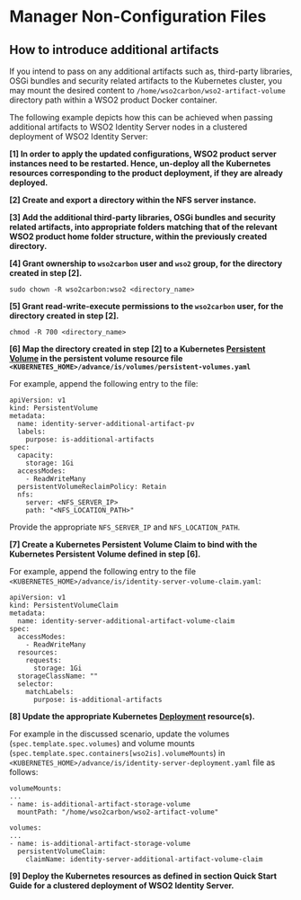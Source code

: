 # Manager Non-Configuration Files

## How to introduce additional artifacts

If you intend to pass on any additional artifacts such as, third-party libraries, OSGi bundles and security related artifacts to the Kubernetes cluster,
you may mount the desired content to `/home/wso2carbon/wso2-artifact-volume` directory path within a WSO2 product Docker container.

The following example depicts how this can be achieved when passing additional artifacts to WSO2 Identity Server nodes
in a clustered deployment of WSO2 Identity Server:

**[1] In order to apply the updated configurations, WSO2 product server instances need to be restarted. Hence, un-deploy all the Kubernetes resources
corresponding to the product deployment, if they are already deployed.**

**[2] Create and export a directory within the NFS server instance.**
   
**[3] Add the additional third-party libraries, OSGi bundles and security related artifacts, into appropriate
folders matching that of the relevant WSO2 product home folder structure, within the previously created directory.**

**[4] Grant ownership to `wso2carbon` user and `wso2` group, for the directory created in step [2].**
      
   ```
   sudo chown -R wso2carbon:wso2 <directory_name>
   ```
      
**[5] Grant read-write-execute permissions to the `wso2carbon` user, for the directory created in step [2].**
      
   ```
   chmod -R 700 <directory_name>
   ```

**[6] Map the directory created in step [2] to a Kubernetes [Persistent Volume](https://kubernetes.io/docs/concepts/storage/persistent-volumes/)
in the persistent volume resource file `<KUBERNETES_HOME>/advance/is/volumes/persistent-volumes.yaml`**

For example, append the following entry to the file:

```
apiVersion: v1
kind: PersistentVolume
metadata:
  name: identity-server-additional-artifact-pv
  labels:
    purpose: is-additional-artifacts
spec:
  capacity:
    storage: 1Gi
  accessModes:
    - ReadWriteMany
  persistentVolumeReclaimPolicy: Retain
  nfs:
    server: <NFS_SERVER_IP>
    path: "<NFS_LOCATION_PATH>"
```

Provide the appropriate `NFS_SERVER_IP` and `NFS_LOCATION_PATH`.

**[7] Create a Kubernetes Persistent Volume Claim to bind with the Kubernetes Persistent Volume defined in step [6].**

For example, append the following entry to the file `<KUBERNETES_HOME>/advance/is/identity-server-volume-claim.yaml`:

```
apiVersion: v1
kind: PersistentVolumeClaim
metadata:
  name: identity-server-additional-artifact-volume-claim
spec:
  accessModes:
    - ReadWriteMany
  resources:
    requests:
      storage: 1Gi
  storageClassName: ""
  selector:
    matchLabels:
      purpose: is-additional-artifacts
```

**[8] Update the appropriate Kubernetes [Deployment](https://kubernetes.io/docs/concepts/workloads/controllers/deployment/) resource(s).**

For example in the discussed scenario, update the volumes (`spec.template.spec.volumes`) and volume mounts (`spec.template.spec.containers[wso2is].volumeMounts`) in
`<KUBERNETES_HOME>/advance/is/identity-server-deployment.yaml` file as follows:

```
volumeMounts:
...
- name: is-additional-artifact-storage-volume
  mountPath: "/home/wso2carbon/wso2-artifact-volume"

volumes:
...
- name: is-additional-artifact-storage-volume
  persistentVolumeClaim:
    claimName: identity-server-additional-artifact-volume-claim
```

**[9] Deploy the Kubernetes resources as defined in section **Quick Start Guide** for a clustered deployment of WSO2 Identity Server.**
